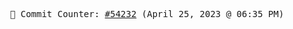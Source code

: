 <p align="center">
    <samp>
        📮 Commit Counter: <a href="https://github.com/Javascript-void0/Javascript-void0/commits/main">#54232</a> (April 25, 2023 @ 06:35 PM)
    </samp>
</p>